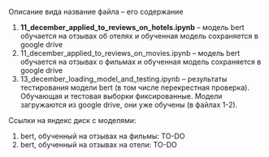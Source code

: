 Описание вида название файла – его содержание

1) **11_december_applied_to_reviews_on_hotels.ipynb**
– модель bert обучается на отзывах об отелях и
обученная модель сохраняется в google drive
2) 11_december_applied_to_reviews_on_movies.ipynb
– модель bert обучается на отзывах о фильмах и 
обученная модель сохраняется в google drive
3) 13_december_loading_model_and_testing.ipynb 
– результаты тестирования модели bert
(в том числе перекрестная проверка). Обучающая и тестовая
выборки фиксированные.
Модели загружаются из google drive, они уже обучены
(в файлах 1-2).



Ссылки на яндекс диск с моделями:
1) bert, обученный на отзывах на фильмы:
TO-DO
2) bert, обученный на отзывах на отели:
TO-DO
